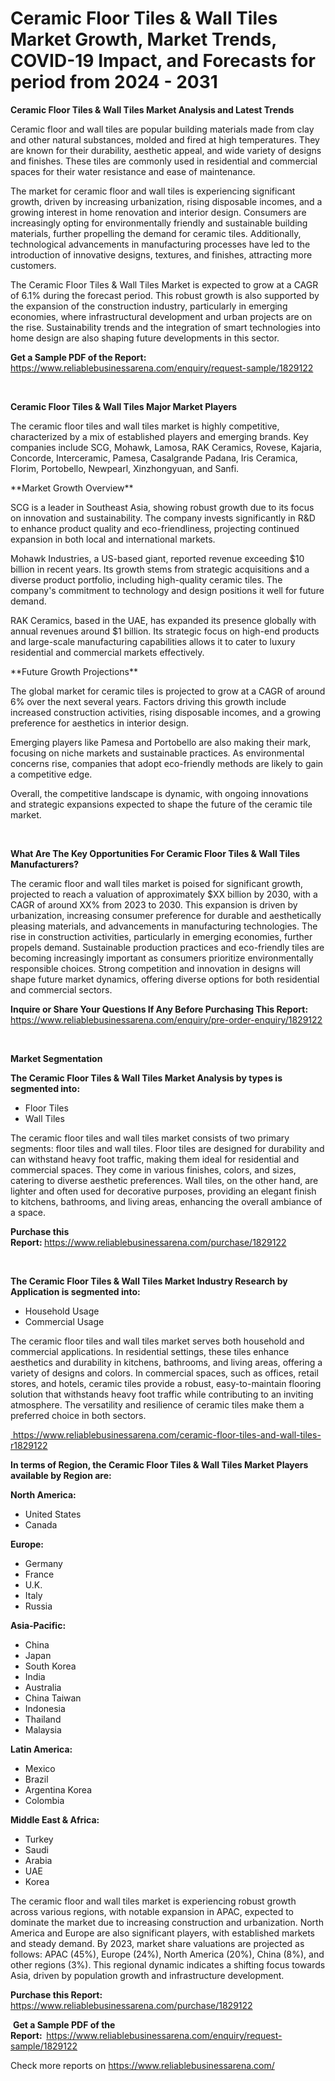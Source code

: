 <p><h1>Ceramic Floor Tiles & Wall Tiles Market Growth, Market Trends, COVID-19 Impact, and Forecasts for period from 2024 - 2031</h1></p><p><strong>Ceramic Floor Tiles & Wall Tiles Market Analysis and Latest Trends</strong></p>
<p><p>Ceramic floor and wall tiles are popular building materials made from clay and other natural substances, molded and fired at high temperatures. They are known for their durability, aesthetic appeal, and wide variety of designs and finishes. These tiles are commonly used in residential and commercial spaces for their water resistance and ease of maintenance.</p><p>The market for ceramic floor and wall tiles is experiencing significant growth, driven by increasing urbanization, rising disposable incomes, and a growing interest in home renovation and interior design. Consumers are increasingly opting for environmentally friendly and sustainable building materials, further propelling the demand for ceramic tiles. Additionally, technological advancements in manufacturing processes have led to the introduction of innovative designs, textures, and finishes, attracting more customers.</p><p>The Ceramic Floor Tiles & Wall Tiles Market is expected to grow at a CAGR of 6.1% during the forecast period. This robust growth is also supported by the expansion of the construction industry, particularly in emerging economies, where infrastructural development and urban projects are on the rise. Sustainability trends and the integration of smart technologies into home design are also shaping future developments in this sector.</p></p>
<p><strong>Get a Sample PDF of the Report:&nbsp;</strong> <a href="https://www.reliablebusinessarena.com/enquiry/request-sample/1829122?utm_campaign=1941&utm_medium=2&utm_source=Github&utm_content=ia&utm_term=30122024&utm_id=ceramic-floor-tiles-wall-tiles">https://www.reliablebusinessarena.com/enquiry/request-sample/1829122</a></p>
<p>&nbsp;</p>
<p><strong>Ceramic Floor Tiles & Wall Tiles Major Market Players</strong></p>
<p><p>The ceramic floor tiles and wall tiles market is highly competitive, characterized by a mix of established players and emerging brands. Key companies include SCG, Mohawk, Lamosa, RAK Ceramics, Rovese, Kajaria, Concorde, Interceramic, Pamesa, Casalgrande Padana, Iris Ceramica, Florim, Portobello, Newpearl, Xinzhongyuan, and Sanfi.</p><p>**Market Growth Overview**  </p><p>SCG is a leader in Southeast Asia, showing robust growth due to its focus on innovation and sustainability. The company invests significantly in R&D to enhance product quality and eco-friendliness, projecting continued expansion in both local and international markets.</p><p>Mohawk Industries, a US-based giant, reported revenue exceeding $10 billion in recent years. Its growth stems from strategic acquisitions and a diverse product portfolio, including high-quality ceramic tiles. The company's commitment to technology and design positions it well for future demand.</p><p>RAK Ceramics, based in the UAE, has expanded its presence globally with annual revenues around $1 billion. Its strategic focus on high-end products and large-scale manufacturing capabilities allows it to cater to luxury residential and commercial markets effectively.</p><p>**Future Growth Projections**  </p><p>The global market for ceramic tiles is projected to grow at a CAGR of around 6% over the next several years. Factors driving this growth include increased construction activities, rising disposable incomes, and a growing preference for aesthetics in interior design.</p><p>Emerging players like Pamesa and Portobello are also making their mark, focusing on niche markets and sustainable practices. As environmental concerns rise, companies that adopt eco-friendly methods are likely to gain a competitive edge.</p><p>Overall, the competitive landscape is dynamic, with ongoing innovations and strategic expansions expected to shape the future of the ceramic tile market.</p></p>
<p>&nbsp;</p>
<p><strong>What Are The Key Opportunities For Ceramic Floor Tiles & Wall Tiles Manufacturers?</strong></p>
<p><p>The ceramic floor and wall tiles market is poised for significant growth, projected to reach a valuation of approximately $XX billion by 2030, with a CAGR of around XX% from 2023 to 2030. This expansion is driven by urbanization, increasing consumer preference for durable and aesthetically pleasing materials, and advancements in manufacturing technologies. The rise in construction activities, particularly in emerging economies, further propels demand. Sustainable production practices and eco-friendly tiles are becoming increasingly important as consumers prioritize environmentally responsible choices. Strong competition and innovation in designs will shape future market dynamics, offering diverse options for both residential and commercial sectors.</p></p>
<p><strong>Inquire or Share Your Questions If Any Before Purchasing This Report:</strong> <a href="https://www.reliablebusinessarena.com/enquiry/pre-order-enquiry/1829122?utm_campaign=1941&utm_medium=2&utm_source=Github&utm_content=ia&utm_term=30122024&utm_id=ceramic-floor-tiles-wall-tiles">https://www.reliablebusinessarena.com/enquiry/pre-order-enquiry/1829122</a></p>
<p>&nbsp;</p>
<p><strong>Market Segmentation</strong></p>
<p><strong>The Ceramic Floor Tiles & Wall Tiles Market Analysis by types is segmented into:</strong></p>
<p><ul><li>Floor Tiles</li><li>Wall Tiles</li></ul></p>
<p><p>The ceramic floor tiles and wall tiles market consists of two primary segments: floor tiles and wall tiles. Floor tiles are designed for durability and can withstand heavy foot traffic, making them ideal for residential and commercial spaces. They come in various finishes, colors, and sizes, catering to diverse aesthetic preferences. Wall tiles, on the other hand, are lighter and often used for decorative purposes, providing an elegant finish to kitchens, bathrooms, and living areas, enhancing the overall ambiance of a space.</p></p>
<p><strong>Purchase this Report:&nbsp;</strong><a href="https://www.reliablebusinessarena.com/purchase/1829122?utm_campaign=1941&utm_medium=2&utm_source=Github&utm_content=ia&utm_term=30122024&utm_id=ceramic-floor-tiles-wall-tiles">https://www.reliablebusinessarena.com/purchase/1829122</a></p>
<p>&nbsp;</p>
<p><strong>The Ceramic Floor Tiles & Wall Tiles Market Industry Research by Application is segmented into:</strong></p>
<p><ul><li>Household Usage</li><li>Commercial Usage</li></ul></p>
<p><p>The ceramic floor tiles and wall tiles market serves both household and commercial applications. In residential settings, these tiles enhance aesthetics and durability in kitchens, bathrooms, and living areas, offering a variety of designs and colors. In commercial spaces, such as offices, retail stores, and hotels, ceramic tiles provide a robust, easy-to-maintain flooring solution that withstands heavy foot traffic while contributing to an inviting atmosphere. The versatility and resilience of ceramic tiles make them a preferred choice in both sectors.</p></p>
<p><a href="https://www.reliablebusinessarena.com/ceramic-floor-tiles-and-wall-tiles-r1829122?utm_campaign=1941&utm_medium=2&utm_source=Github&utm_content=ia&utm_term=30122024&utm_id=ceramic-floor-tiles-wall-tiles">&nbsp;https://www.reliablebusinessarena.com/ceramic-floor-tiles-and-wall-tiles-r1829122</a></p>
<p><strong>In terms of Region, the Ceramic Floor Tiles & Wall Tiles Market Players available by Region are:</strong></p>
<p>
    <p> <strong> North America: </strong>
        <ul>
            <li>United States</li>
            <li>Canada</li>
        </ul>
        </p> 
    <p> <strong> Europe: </strong>
        <ul>
            <li>Germany</li>
            <li>France</li>
            <li>U.K.</li>
            <li>Italy</li>
            <li>Russia</li>
        </ul>
        </p> 
    <p> <strong> Asia-Pacific: </strong>
        <ul>
            <li>China</li>
            <li>Japan</li>
            <li>South Korea</li>
            <li>India</li>
            <li>Australia</li>
            <li>China Taiwan</li>
            <li>Indonesia</li>
            <li>Thailand</li>
            <li>Malaysia</li>
        </ul>
        </p> 
    <p> <strong> Latin America: </strong>
        <ul>
            <li>Mexico</li>
            <li>Brazil</li>
            <li>Argentina Korea</li>
            <li>Colombia</li>
        </ul>
        </p> 
    <p> <strong> Middle East & Africa: </strong>
        <ul>
            <li>Turkey</li>
            <li>Saudi</li>
            <li>Arabia</li>
            <li>UAE</li>
            <li>Korea</li>
        </ul>
    </p>
    </p>
<p><p>The ceramic floor and wall tiles market is experiencing robust growth across various regions, with notable expansion in APAC, expected to dominate the market due to increasing construction and urbanization. North America and Europe are also significant players, with established markets and steady demand. By 2023, market share valuations are projected as follows: APAC (45%), Europe (24%), North America (20%), China (8%), and other regions (3%). This regional dynamic indicates a shifting focus towards Asia, driven by population growth and infrastructure development.</p></p>
<p><strong>Purchase this Report: </strong><a href="https://www.reliablebusinessarena.com/purchase/1829122?utm_campaign=1941&utm_medium=2&utm_source=Github&utm_content=ia&utm_term=30122024&utm_id=ceramic-floor-tiles-wall-tiles">https://www.reliablebusinessarena.com/purchase/1829122</a></p>
<p>&nbsp;<strong>Get a Sample PDF of the Report:&nbsp;&nbsp;</strong><a href="https://www.reliablebusinessarena.com/enquiry/request-sample/1829122?utm_campaign=1941&utm_medium=2&utm_source=Github&utm_content=ia&utm_term=30122024&utm_id=ceramic-floor-tiles-wall-tiles">https://www.reliablebusinessarena.com/enquiry/request-sample/1829122</a></p>
<p><strong></strong></p>
<p>Check more reports on <a href="https://www.reliablebusinessarena.com/?utm_campaign=1941&utm_medium=2&utm_source=Github&utm_content=ia&utm_term=30122024&utm_id=ceramic-floor-tiles-wall-tiles">https://www.reliablebusinessarena.com/</a></p>